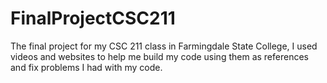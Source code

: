 # FinalProjectCSC211
The final project for my CSC 211 class in Farmingdale State College, I used videos and websites to help me build my code using them as references and fix problems I had with my code.
